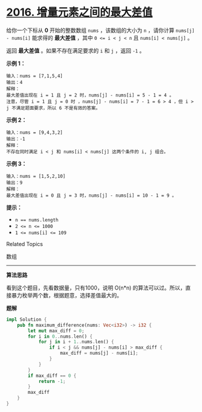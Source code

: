 # [2016. 增量元素之间的最大差值](https://leetcode-cn.com/problems/maximum-difference-between-increasing-elements/)



给你一个下标从 **0** 开始的整数数组 `nums` ，该数组的大小为 `n` ，请你计算 `nums[j] - nums[i]` 能求得的 **最大差值** ，其中 `0 <= i < j < n` 且 `nums[i] < nums[j]` 。

返回 **最大差值** 。如果不存在满足要求的 `i` 和 `j` ，返回 `-1` 。



**示例 1：**

```
输入：nums = [7,1,5,4]
输出：4
解释：
最大差值出现在 i = 1 且 j = 2 时，nums[j] - nums[i] = 5 - 1 = 4 。
注意，尽管 i = 1 且 j = 0 时 ，nums[j] - nums[i] = 7 - 1 = 6 > 4 ，但 i > j 不满足题面要求，所以 6 不是有效的答案。
```

**示例 2：**

```
输入：nums = [9,4,3,2]
输出：-1
解释：
不存在同时满足 i < j 和 nums[i] < nums[j] 这两个条件的 i, j 组合。
```

**示例 3：**

```
输入：nums = [1,5,2,10]
输出：9
解释：
最大差值出现在 i = 0 且 j = 3 时，nums[j] - nums[i] = 10 - 1 = 9 。
```



**提示：**

- `n == nums.length`
- `2 <= n <= 1000`
- `1 <= nums[i] <= 109`

Related Topics

数组

---

**算法思路**

看到这个题目，先看数据量，只有1000，说明 O(n*n) 的算法可以过。所以，直接暴力枚举两个数，根据题意，选择差值最大的。

**题解**

```rust
impl Solution {
    pub fn maximum_difference(nums: Vec<i32>) -> i32 {
        let mut max_diff = 0;
        for i in 0..nums.len() {
            for j in i + 1..nums.len() {
                if i < j && nums[j] - nums[i] > max_diff {
                    max_diff = nums[j] - nums[i];
                }
            }
        }
        if max_diff == 0 {
            return -1;
        }    
        max_diff
    }
}
```

